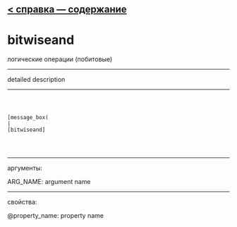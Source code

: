 [< справка — содержание](ceammc_lib.html)
---

# bitwiseand


логические операции (побитовые)

---

detailed description
<br>


---


```



[message_box(                                 
|
[bitwiseand]


            
```

---
аргументы:

ARG_NAME: argument name<br>

---
свойства:

@property_name: property name<br>

